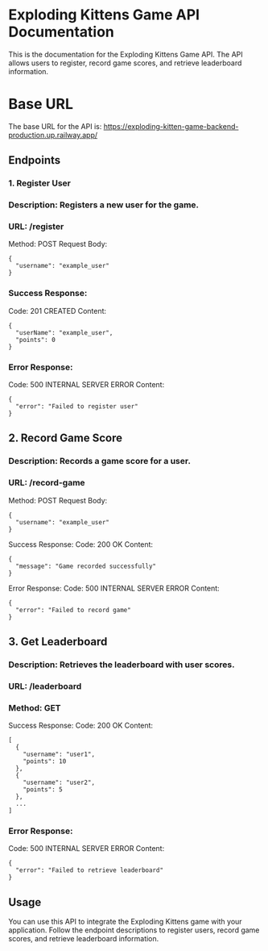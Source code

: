 
# Exploding Kittens Game API Documentation
 This is the documentation for the Exploding Kittens Game API. The API allows users to register, record game scores, and retrieve leaderboard information.

# Base URL
The base URL for the API is: https://exploding-kitten-game-backend-production.up.railway.app/

## Endpoints
### 1. Register User
### Description: Registers a new user for the game.
### URL: /register
Method: POST
Request Body:

```
{
  "username": "example_user"
}
```
### Success Response:
Code: 201 CREATED
Content:

```
{
  "userName": "example_user",
  "points": 0
}
```
### Error Response:
Code: 500 INTERNAL SERVER ERROR
Content:

```
{
  "error": "Failed to register user"
}
```
## 2. Record Game Score
### Description: Records a game score for a user.
### URL: /record-game
Method: POST
Request Body:

```
{
  "username": "example_user"
}
```
Success Response:
Code: 200 OK
Content:

```
{
  "message": "Game recorded successfully"
}
```
Error Response:
Code: 500 INTERNAL SERVER ERROR
Content:

```
{
  "error": "Failed to record game"
}
```
## 3. Get Leaderboard
### Description: Retrieves the leaderboard with user scores.
### URL: /leaderboard
### Method: GET
Success Response:
Code: 200 OK
Content:

```
[
  {
    "username": "user1",
    "points": 10
  },
  {
    "username": "user2",
    "points": 5
  },
  ...
]
```
### Error Response:
Code: 500 INTERNAL SERVER ERROR
Content:

```
{
  "error": "Failed to retrieve leaderboard"
}
```
## Usage
You can use this API to integrate the Exploding Kittens game with your application. Follow the endpoint descriptions to register users, record game scores, and retrieve leaderboard information.
